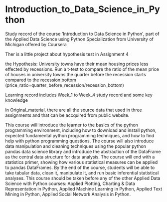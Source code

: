 # Introduction_to_Data_Science_in_Python
Study record of the course 'Introduction to Data Science in Python', part of the Applied Data Science using Python Specialization from University of Michigan offered by Coursera

Ther is a little project about hypothesis test in Assignment 4
  
  the Hypothesis: University towns have their mean housing prices less effected by recessions. Run a t-test to compare the ratio of the     mean price of houses in university towns the quarter before the recession starts compared to the recession bottom
  (price_ratio=quarter_before_recession/recession_bottom)

Learning record includes Week_1 to Week_4 study record and some key knowledge

In Original_material, there are all the source data that used in three assignments and that can be accquired from public website.


This course will introduce the learner to the basics of the python programming environment, including how to download and install python, expected fundamental python programming techniques, and how to find help with python programming questions. The course will also introduce data manipulation and cleaning techniques using the popular python pandas data science library and introduce the abstraction of the DataFrame as the central data structure for data analysis. The course will end with a statistics primer, showing how various statistical measures can be applied to pandas DataFrames. By the end of the course, students will be able to take tabular data, clean it,  manipulate it, and run basic inferential statistical analyses. This course should be taken before any of the other Applied Data Science with Python courses: Applied Plotting, Charting & Data Representation in Python, Applied Machine Learning in Python, Applied Text Mining in Python, Applied Social Network Analysis in Python.
